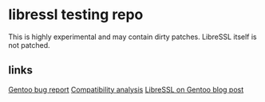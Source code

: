 # libressl testing repo

This is highly experimental and may contain dirty patches.
LibreSSL itself is not patched.

## links

[Gentoo bug report](https://bugs.gentoo.org/show_bug.cgi?id=508750)
[Compatibility analysis](https://devsonacid.wordpress.com/2014/07/12/how-compatible-is-libressl/)
[LibreSSL on Gentoo blog post](https://blog.hboeck.de/archives/851-LibreSSL-on-Gentoo.html)
